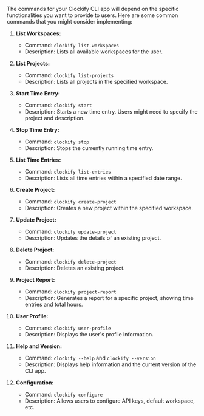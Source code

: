 The commands for your Clockify CLI app will depend on the specific functionalities you want to provide to users. Here are some common commands that you might consider implementing:

1. **List Workspaces:**
   - Command: `clockify list-workspaces`
   - Description: Lists all available workspaces for the user.

2. **List Projects:**
   - Command: `clockify list-projects`
   - Description: Lists all projects in the specified workspace.

3. **Start Time Entry:**
   - Command: `clockify start`
   - Description: Starts a new time entry. Users might need to specify the project and description.

4. **Stop Time Entry:**
   - Command: `clockify stop`
   - Description: Stops the currently running time entry.

5. **List Time Entries:**
   - Command: `clockify list-entries`
   - Description: Lists all time entries within a specified date range.

6. **Create Project:**
   - Command: `clockify create-project`
   - Description: Creates a new project within the specified workspace.

7. **Update Project:**
   - Command: `clockify update-project`
   - Description: Updates the details of an existing project.

8. **Delete Project:**
   - Command: `clockify delete-project`
   - Description: Deletes an existing project.

9. **Project Report:**
   - Command: `clockify project-report`
   - Description: Generates a report for a specific project, showing time entries and total hours.

10. **User Profile:**
    - Command: `clockify user-profile`
    - Description: Displays the user's profile information.

11. **Help and Version:**
    - Command: `clockify --help` and `clockify --version`
    - Description: Displays help information and the current version of the CLI app.

12. **Configuration:**
    - Command: `clockify configure`
    - Description: Allows users to configure API keys, default workspace, etc.